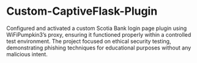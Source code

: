 # Custom-CaptiveFlask-Plugin
Configured and activated a custom Scotia Bank login page plugin using WiFiPumpkin3’s proxy, ensuring it functioned properly within a controlled test environment. The project focused on ethical security testing, demonstrating phishing techniques for educational purposes without any malicious intent.
